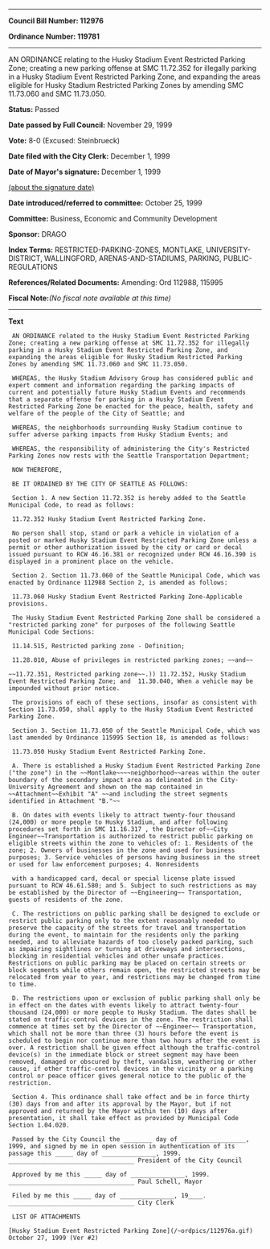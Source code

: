 

********

**Council Bill Number: 112976**
   
**Ordinance Number: 119781**
********

 AN ORDINANCE relating to the Husky Stadium Event Restricted Parking Zone; creating a new parking offense at SMC 11.72.352 for illegally parking in a Husky Stadium Event Restricted Parking Zone, and expanding the areas eligible for Husky Stadium Restricted Parking Zones by amending SMC 11.73.060 and SMC 11.73.050.

**Status:** Passed
   
**Date passed by Full Council:** November 29, 1999
   
**Vote:** 8-0 (Excused: Steinbrueck)
   
**Date filed with the City Clerk:** December 1, 1999
   
**Date of Mayor's signature:** December 1, 1999
   
[(about the signature date)](/~public/approvaldate.htm)
   
   
   
**Date introduced/referred to committee:** October 25, 1999
   
**Committee:** Business, Economic and Community Development
   
**Sponsor:** DRAGO
   
   
**Index Terms:** RESTRICTED-PARKING-ZONES, MONTLAKE, UNIVERSITY-DISTRICT, WALLINGFORD, ARENAS-AND-STADIUMS, PARKING, PUBLIC-REGULATIONS

**References/Related Documents:** Amending: Ord 112988, 115995

**Fiscal Note:**_(No fiscal note available at this time)_

********

**Text**
   
```
 AN ORDINANCE related to the Husky Stadium Event Restricted Parking Zone; creating a new parking offense at SMC 11.72.352 for illegally parking in a Husky Stadium Event Restricted Parking Zone, and expanding the areas eligible for Husky Stadium Restricted Parking Zones by amending SMC 11.73.060 and SMC 11.73.050.

 WHEREAS, the Husky Stadium Advisory Group has considered public and expert comment and information regarding the parking impacts of current and potentially future Husky Stadium Events and recommends that a separate offense for parking in a Husky Stadium Event Restricted Parking Zone be enacted for the peace, health, safety and welfare of the people of the City of Seattle; and

 WHEREAS, the neighborhoods surrounding Husky Stadium continue to suffer adverse parking impacts from Husky Stadium Events; and

 WHEREAS, the responsibility of administering the City's Restricted Parking Zones now rests with the Seattle Transportation Department;

 NOW THEREFORE,

 BE IT ORDAINED BY THE CITY OF SEATTLE AS FOLLOWS:

 Section 1. A new Section 11.72.352 is hereby added to the Seattle Municipal Code, to read as follows:

 11.72.352 Husky Stadium Event Restricted Parking Zone.

 No person shall stop, stand or park a vehicle in violation of a posted or marked Husky Stadium Event Restricted Parking Zone unless a permit or other authorization issued by the city or card or decal issued pursuant to RCW 46.16.381 or recognized under RCW 46.16.390 is displayed in a prominent place on the vehicle.

 Section 2. Section 11.73.060 of the Seattle Municipal Code, which was enacted by Ordinance 112988 Section 2, is amended as follows:

 11.73.060 Husky Stadium Event Restricted Parking Zone-Applicable provisions.

 The Husky Stadium Event Restricted Parking Zone shall be considered a "restricted parking zone" for purposes of the following Seattle Municipal Code Sections:

 11.14.515, Restricted parking zone - Definition;

 11.28.010, Abuse of privileges in restricted parking zones; ~~and~~

~~11.72.351, Restricted parking zone~~.)) 11.72.352, Husky Stadium Event Restricted Parking Zone; and  11.30.040, When a vehicle may be impounded without prior notice.

 The provisions of each of these sections, insofar as consistent with Section 11.73.050, shall apply to the Husky Stadium Event Restricted Parking Zone.

 Section 3. Section 11.73.050 of the Seattle Municipal Code, which was last amended by Ordinance 115995 Section 18, is amended as follows:

 11.73.050 Husky Stadium Event Restricted Parking Zone.

 A. There is established a Husky Stadium Event Restricted Parking Zone ("the zone") in the ~~Montlake~~~~neighborhood~~areas within the outer boundary of the secondary impact area as delineated in the City-University Agreement and shown on the map contained in ~~Attachment~~Exhibit "A" ~~and including the street segments identified in Attachment "B."~~

 B. On dates with events likely to attract twenty-four thousand (24,000) or more people to Husky Stadium, and after following procedures set forth in SMC 11.16.317 , the Director of~~City Engineer~~Transportation is authorized to restrict public parking on eligible streets within the zone to vehicles of: 1. Residents of the zone; 2. Owners of businesses in the zone and used for business purposes; 3. Service vehicles of persons having business in the street or used for law enforcement purposes; 4. Nonresidents

 with a handicapped card, decal or special license plate issued pursuant to RCW 46.61.580; and 5. Subject to such restrictions as may be established by the Director of ~~Engineering~~ Transportation, guests of residents of the zone.

 C. The restrictions on public parking shall be designed to exclude or restrict public parking only to the extent reasonably needed to preserve the capacity of the streets for travel and transportation during the event, to maintain for the residents only the parking needed, and to alleviate hazards of too closely packed parking, such as impairing sightlines or turning at driveways and intersections, blocking in residential vehicles and other unsafe practices. Restrictions on public parking may be placed on certain streets or block segments while others remain open, the restricted streets may be relocated from year to year, and restrictions may be changed from time to time.

 D. The restrictions upon or exclusion of public parking shall only be in effect on the dates with events likely to attract twenty-four thousand (24,000) or more people to Husky Stadium. The dates shall be stated on traffic-control devices in the zone. The restriction shall commence at times set by the Director of ~~Engineer~~ Transportation, which shall not be more than three (3) hours before the event is scheduled to begin nor continue more than two hours after the event is over. A restriction shall be given effect although the traffic-control device(s) in the immediate block or street segment may have been removed, damaged or obscured by theft, vandalism, weathering or other cause, if other traffic-control devices in the vicinity or a parking control or peace officer gives general notice to the public of the restriction.

 Section 4. This ordinance shall take effect and be in force thirty (30) days from and after its approval by the Mayor, but if not approved and returned by the Mayor within ten (10) days after presentation, it shall take effect as provided by Municipal Code Section 1.04.020.

 Passed by the City Council the ________ day of __________________, 1999, and signed by me in open session in authentication of its passage this _____ day of _______________, 1999. ___________________________________ President of the City Council

 Approved by me this _____ day of _______________, 1999. ___________________________________ Paul Schell, Mayor

 Filed by me this _____ day of _______________, 19____. ___________________________________ City Clerk

 LIST OF ATTACHMENTS

[Husky Stadium Event Restricted Parking Zone](/~ordpics/112976a.gif) October 27, 1999 (Ver #2)

```
